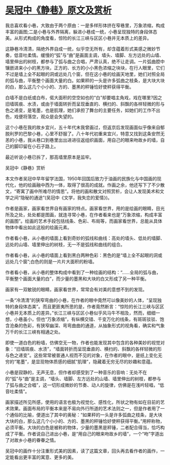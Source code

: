 # [吴冠中《静巷》原文及赏析](https://www.vrrw.net/wx/10845.html)

我总喜欢看小巷，大致由于两个原由：一是多样形体挤在窄巷里，万象浓缩，构成丰富的画图;二是小巷与外界隔离，躲进小巷成一统，小巷呈现独特的身段体态美。从形式构成的角度看，惊险的长江三峡与区区小巷并无本质上的差异。

这静巷冷清清，隔绝外界自成一统，似乎空无所有，却含蕴着形式美感之微妙节奏，低音吐柔情。缓慢的“弧”与“曲”是画面主调，墙头、墙脚、左方远处的山墙、墙里伸出的树枝，都参与了弧与曲之合唱，严肃认真，绝不让走调。一片弧曲腔中镶嵌进来小小的黑方块，正方的、长方的小小黑色浓缩之块块，在行人眼里，它们不过是墙上全不起眼的洞或远处几个窗，但在这小巷的绘画天地里，她们对照全局的弧与曲，平衡整个画面大量的白。如果秤的一头是许多弧曲之枝条，是大块大块的白，那么这几个小小的、方的、墨黑的秤锤恰好使秤获得平衡。

白墙不是白纸或白布，偌大面积的空空如也的“白”却要唱主角戏，戏在哪里?因之旧墙斑痕、水渍，或由于墙面转折而呈现垂直的、横扫的、斜飘的各样轻微的形与色之递变，是笔墨，也是肌理，她们承担了舞台的主要任务，如她们的工作不出色，戏便将落空，观众是会失望的。

这个小巷在我的故乡宜兴，五十年代末我曾画过，但返京后发现画面似乎像来自郁脱利罗的巴黎小巷，心里不舒服了。八十年代初重来宜兴，特意又找到这条安然无恙的小巷，我从巷口到巷里出出进进往返组织画面，用自己的眼来吻故乡的墙，自己的脚印留在小石子路上。

最近听说小巷已拆了，那高墙里原本是监牢。



吴冠中《静巷》赏析

本文作者吴冠中早年留学法国，1950年回国后致力于油画的民族化与中国画的现代化，他的绘画融中西为一体，取得了很高的成就。作画之余，他还写下了不少散文，“寄寓了画中所难尽的情思”。将他的画和散文对照赏析，会让人发现美术和文学之间“隐秘的通途”(吴冠中《文学，我失恋的爱情》)。

作者是画家，画家看世界自有画家的特点。画家看世界，用的是绘画的眼睛，目光所及之处，处处都是图画，就连寻常小巷，在作者看来也是“万象浓缩，构成丰富的画图”。绘画的艺术手段包括线条、色彩、布局等，而画家看世界，总能从具体物体中看出如此这般的绘画元素。

作者看小巷，从小巷的墙面上看到奇妙的弧线和曲线：高处的墙头、低处的墙脚、远处的山墙、墙里伸出的树枝，无一不是弧线和曲线的组合。

作者看小巷，从小巷的墙面上看到黑白两种色彩：黑色的是“墙上全不起眼的洞或远处几个窗”;白色的则是一片片大面积的粉墙。

作者看小巷，从小巷的整体构成中看到了一种绘画的结构：“……全局的弧与曲，平衡整个画面大量的白”，而少量的墨黑和大块的白又形成了另一种平衡。

画家有一双敏锐的眼睛，画家看世界，常常会有对美的意想不到的发现。

一条“冷清清”的狭窄弯曲的小巷，在作者的眼中竟然可以像美妙的人体，“呈现独特的身段体态美”。而且更匪夷所思的是，作者竟然断言：“惊险的长江三峡与区区小巷并无本质上的差异。”长江三峡与区区小巷似乎风马牛不相及，然而，细细一想，小巷虽小，但也“万象浓缩”，有纵横交错、千变万化的线条，有斑斑驳驳、饱含沧桑的色彩，有狭窄幽深、弯弯曲曲的通道，从抽象形式的视角看，确实和气象万千的长江三峡有相通之处。

即使一道白色的粉墙，仿佛空无一物，作者也能发现其中包含的各种美妙的视觉对象：“旧墙斑痕、水渍”，“墙面转折而呈现垂直的、横扫的、斜飘的各样轻微的形与色之递变”。这些常常被普通人视而不见的对象，在作者的眼中，是纸上变化无穷的“笔墨”，是显现物体质感的细腻“肌理”，隐藏着无穷无尽的妙趣和意蕴。

小巷是寂静的，无声无息，但作者却感受到了一种音乐的音响：无处不在的“弧”与“曲”是主调，“墙头、墙脚、左方远处的山墙、墙里伸出的树枝，都参与了弧与曲之合唱”，这一切形成微妙的节奏、动人的旋律，仿佛是在浅吟轻唱，“低音吐柔情”。

画家描述所见所感，使用的语言也极为视觉化、感性化，所状之物有如在目前的艺术效果。画面布局的平衡本来是不易向外行所道的艺术法则之一，但是作者用了一个通俗的比喻，便道出了其中的奥秘：“如果秤的一头是许多弧曲之枝条，是大块大块的白，那么这几个小小的、方的、墨黑的秤锤恰好使秤获得平衡。”用秤称物，必须平衡。大块的白色是被称的物体，少量的墨黑是秤锤，二者配合得当，恰巧构成了平衡。作者说自己进出小巷，是“用自己的眼来吻故乡的墙”，一个“吻”字道出了对故乡小巷的眷眷之情。

吴冠中的画作十分注重形式美的因素，读了这篇文章，回头再去看作者的画作，一定能看出更丰富的寓意、更多的美。

